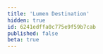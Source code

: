```yaml
---
title: 'Lumen Destination'
hidden: true
id: 6241edffa0c775e9f59b7cab
published: false
beta: true
---
```

